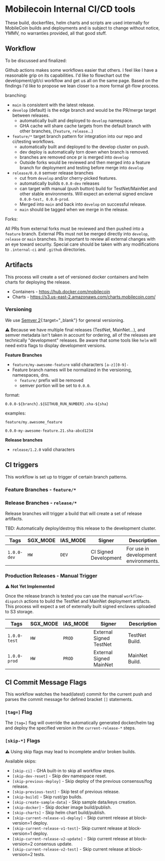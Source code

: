 # Mobilecoin Internal CI/CD tools

These build, dockerfiles, helm charts and scripts are used internally for MobileCoin builds and deployments and is subject to change without notice, YMMV, no warranties provided, all that good stuff.

## Workflow

To be discussed and finalized: 

Github actions makes some workflows easier that others.  I feel like I have a reasonable grip on its capabilities.  I'd like to flowchart out the development/git/ci workflow and get us all on the same page. Based on the findings I'd like to propose we lean closer to a more formal git-flow process.   

branching:
- `main`  is consistent with the latest release.
- `develop` (default) is the edge branch and would be the PR/merge target between releases.
  - automatically built and deployed to `develop` namespace.
  - GHA cache will share cache targets from the default branch with other branches, (`feature`, `release`...)
- `feature/*` target branch pattern for integration into our repo and ci/testing workflows.
  - automatically built and deployed to the develop cluster on push.
  - dev deploy is automatically torn down when branch is removed.
  - branches are removed once pr is merged into `develop`
  - Outside forks would be reviewed and then merged into a feature branch for deployment and testing before merge into `develop`
- `release/0.0.0` semver release branches
  - cut from `develop` and/or cherry-picked features.
  - automatically builds `0.0.0-dev` releases
  - can target with manual (push button) build for TestNet/MainNet and other stable environments.  Will expect an external signed enclave `0.0.0-test, 0.0.0-prod`.
  - Merged into `main` and back into `develop` on successful release.
  - `main` should be tagged when we merge in the release.

Forks:

All PRs from external forks must be reviewed and then pushed into a `feature` branch. External PRs must not be merged directly into `develop`, `release` or `main` branches. Its important to review all external changes with an eye toward security.  Special care should be taken with any modifications to `.internal-ci` and `.github` directories.


## Artifacts

This process will create a set of versioned docker containers and helm charts for deploying the release.

- Containers - https://hub.docker.com/mobilecoin
- Charts - https://s3.us-east-2.amazonaws.com/charts.mobilecoin.com/

### Versioning

We use [Semver 2](https://semver.org/){:target="_blank"} for general versioning.

⚠️ Because we have multiple final releases (TestNet, MainNet...), and semver metadata isn't taken in account for ordering, all of the releases are technically "development" releases. Be aware that some tools like `helm` will need extra flags to display development versions.

**Feature Branches**

- `feature/my-awesome-feature` valid characters `[a-z][0-9]-`
- Feature branch names will be normalized in the versioning, namespaces, dns. 
  - `feature/` prefix will be removed
  - semver portion will be set to `0.0.0`.

format:
```
0.0.0-${branch}.${GITHUB_RUN_NUMBER}.sha-${sha}
```

examples:
```
feature/my.awesome_feature

0.0.0-my-awesome-feature.21.sha-abcd1234
```

**Release branches**


- `release/1.2.0` valid characters 


## CI triggers

This workflow is set up to trigger of certain branch patterns.

### Feature Branches - `feature/*`




### Release Branches - `release/*`

Release branches will trigger a build that will create a set of release artifacts.

TBD: Automatically deploy/destroy this release to the development cluster.

| Tags | SGX_MODE | IAS_MODE | Signer | Description |
| --- | --- | --- | --- | --- |
| `1.0.0-dev` | `HW` | `DEV` | CI Signed Development | For use in development environments. |

### Production Releases - Manual Trigger

⚠️ **Not Yet Implemented**

Once the release branch is tested you can use the manual `workflow-dispatch` actions to build the TestNet and MainNet deployment artifacts. This process will expect a set of externally built signed enclaves uploaded to S3 storage.

| Tags | SGX_MODE | IAS_MODE | Signer | Description |
| --- | --- | --- | --- | --- |
| `1.0.0-test` | `HW` | `PROD` | External Signed TestNet | TestNet Build. |
| `1.0.0-prod` | `HW` | `PROD` | External Signed MainNet | MainNet Build. |

## CI Commit Message Flags

This workflow watches the head(latest) commit for the current push and parses the commit message for defined bracket `[]` statements.

### `[tag=]` Flag

The `[tag=]` flag will override the automatically generated docker/helm tag and deploy the specified version in the `current-release-*` steps.

### `[skip-*]` Flags

⚠️ Using skip flags may lead to incomplete and/or broken builds. 

Available skips:

- `[skip-ci]` - GHA built-in to skip all workflow steps.
- `[skip-dev-reset]` - Skip dev namespace reset.
- `[skip-previous-deploy]` - Skip deploy of the previous consensus/fog release.
- `[skip-previous-test]` - Skip test of previous release.
- `[skip-build]` - Skip rust/go builds.
- `[skip-create-sample-data]` - Skip sample data/keys creation.
- `[skip-docker]` - Skip docker image build/publish.
- `[skip-charts]` - Skip helm chart build/publish.
- `[skip-current-release-v1-deploy]` - Skip current release at block-version=1 deploy.
- `[skip-current-release-v1-test]`- Skip current release at block-version=1 deploy.
- `[skip-current-release-v2-update]` - Skip current release at block-version=2 consensus update.
- `[skip-current-release-v2-test]` - Skip current release at block-version=2 tests.